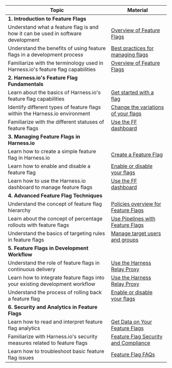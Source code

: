 | Topic                                                                            | Material                                                                                                                          |
| -------------------------------------------------------------------------------- | --------------------------------------------------------------------------------------------------------------------------------- |
| **1. Introduction to Feature Flags**                                               |                                                                                                                                   |
| Understand what a feature flag is and how it can be used in software development | [Overview of Feature Flags](/docs/feature-flags/get-started/overview)               |
| Understand the benefits of using feature flags in a development process          | [Best practices for managing flags](/docs/feature-flags/get-started/feature-flag-best-practices)    |
| Familiarize with the terminology used in Harness.io's feature flag capabilities  | [Overview of Feature Flags](/docs/feature-flags/get-started/overview)               |
| **2. Harness.io's Feature Flag Fundamentals**                                     |                                                                                                                                   |
| Learn about the basics of Harness.io's feature flag capabilities                 | [Get started with a flag](/docs/feature-flags/get-started/onboarding-guide)       |
| Identify different types of feature flags within the Harness.io environment      | [Change the variations of your flags](/docs/feature-flags/use-ff/ff-creating-flag/manage-variations)         |
| Familiarize with the different statuses of feature flags                         | [Use the FF dashboard](/docs/feature-flags/use-ff/ff-data/dashboard)                                         |
| **3. Managing Feature Flags in Harness.io**                                       |                                                                                                                                   |
| Learn how to create a simple feature flag in Harness.io                          | [Create a Feature Flag](/docs/feature-flags/use-ff/ff-creating-flag/create-a-feature-flag)                   |
| Learn how to enable and disable a feature flag                                   | [Enable or disable your flags](/docs/feature-flags/use-ff/ff-creating-flag/enable-or-disable-a-feature-flag) |
| Learn how to use the Harness.io dashboard to manage feature flags                | [Use the FF dashboard](/docs/feature-flags/use-ff/ff-data/dashboard)                                         |
| **4. Advanced Feature Flag Techniques**                                            |                                                                                                                                   |
| Understand the concept of feature flag hierarchy                                 | [Policies overview for Feature Flags](/docs/feature-flags/troubleshoot-ff/harness-policy-engine)                      |
| Learn about the concept of percentage rollouts with feature flags                | [Use Pipelines with Feature Flags](/docs/category/use-pipelines-with-ff)                           |
| Understand the basics of targeting rules in feature flags                        | [Manage target users and groups](/docs/category/manage-target-users-and-groups)                       |
| **5. Feature Flags in Development Workflow**                                        |                                                                                                                                   |
| Understand the role of feature flags in continuous delivery                      | [Use the Harness Relay Proxy](/docs/category/use-the-relay-proxy-with-ff)                             |
| Learn how to integrate feature flags into your existing development workflow     | [Use the Harness Relay Proxy](/docs/category/use-the-relay-proxy-with-ff)                             |
| Understand the process of rolling back a feature flag                            | [Enable or disable your flags](/docs/feature-flags/use-ff/ff-creating-flag/enable-or-disable-a-feature-flag) |
| **6. Security and Analytics in Feature Flags**                                     |                                                                                                                                   |
| Learn how to read and interpret feature flag analytics                           | [Get Data on Your Feature Flags](/docs/category/get-data-on-your-flags)                               |
| Familiarize with Harness.io's security measures related to feature flags         | [Feature Flag Security and Compliance](/docs/feature-flags/secure-ff/rbac-at-ff/manage-access-control)                     |
| Learn how to troubleshoot basic feature flag issues                              | [Feature Flag FAQs](/docs/feature-flags/harness-feature-flag-faqs)                                      |
